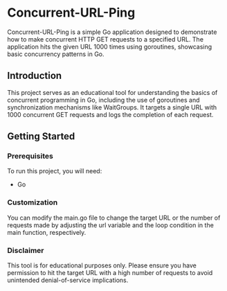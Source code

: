 # Concurrent-URL-Ping

Concurrent-URL-Ping is a simple Go application designed to demonstrate how to make concurrent HTTP GET requests to a specified URL. The application hits the given URL 1000 times using goroutines, showcasing basic concurrency patterns in Go.

## Introduction

This project serves as an educational tool for understanding the basics of concurrent programming in Go, including the use of goroutines and synchronization mechanisms like WaitGroups. It targets a single URL with 1000 concurrent GET requests and logs the completion of each request.

## Getting Started

### Prerequisites

To run this project, you will need:
- Go

### Customization
You can modify the main.go file to change the target URL or the number of requests made by adjusting the url variable and the loop condition in the main function, respectively.

### Disclaimer
This tool is for educational purposes only. Please ensure you have permission to hit the target URL with a high number of requests to avoid unintended denial-of-service implications.